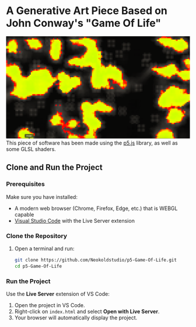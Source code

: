 # A Generative Art Piece Based on John Conway's "Game Of Life"

![piece exemple](assets/ex2.png)
This piece of software has been made using the [p5.js](https://p5js.org/) library, as well as some GLSL shaders.

## Clone and Run the Project

### Prerequisites
Make sure you have installed:
- A modern web browser (Chrome, Firefox, Edge, etc.) that is WEBGL capable
- [Visual Studio Code](https://code.visualstudio.com/) with the Live Server extension

### Clone the Repository

1. Open a terminal and run:
   ```sh
   git clone https://github.com/Neokoldstudio/p5-Game-Of-Life.git
   cd p5-Game-Of-Life
   ```

### Run the Project

Use the **Live Server** extension of VS Code:
1. Open the project in VS Code.
2. Right-click on `index.html` and select **Open with Live Server**.
3. Your browser will automatically display the project.
